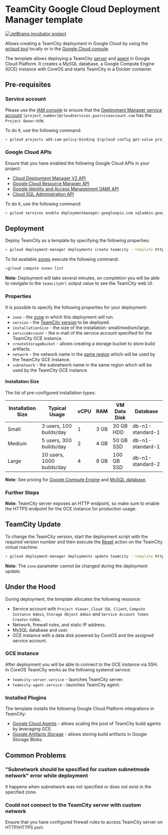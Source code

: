 # TeamCity Google Cloud Deployment Manager template
[![JetBrains incubator project](http://jb.gg/badges/incubator.svg)](https://confluence.jetbrains.com/display/ALL/JetBrains+on+GitHub)

Allows creating a TeamCity deployment in Google Cloud by using the [gcloud tool](https://cloud.google.com/sdk/gcloud/) locally or in the [Google Cloud console](https://console.cloud.google.com/).

The template allows deploying a TeamCity [server](https://hub.docker.com/r/jetbrains/teamcity-server/) and [agent](https://hub.docker.com/r/jetbrains/teamcity-agent/) in Google Cloud Platform. It creates a MySQL database, a Google Compute Engine (GCE) instance with CoreOS and starts TeamCity in a Docker container.

## Pre-requisites

### Service account

Please use the [IAM console](https://console.cloud.google.com/iam-admin/iam/project) to ensure that the [Deployment Manager service account](https://cloud.google.com/deployment-manager/docs/access-control#access_control_for_deployment_manager) `[project_number]@cloudservices.gserviceaccount.com` has the `Project Owner` role.

To do it, use the following command:

```sh
> gcloud projects add-iam-policy-binding $(gcloud config get-value project) --member serviceAccount:$(gcloud projects describe $(gcloud config get-value project) --format="value(projectNumber)")@cloudservices.gserviceaccount.com --role roles/owner
```

### Google Cloud APIs

Ensure that you have enabled the following Google Cloud APIs in your project:
* [Cloud Deployment Manager V2 API](https://console.cloud.google.com/apis/api/deploymentmanager.googleapis.com/overview)
* [Google Cloud Resource Manager API](https://console.cloud.google.com/apis/api/cloudresourcemanager.googleapis.com/overview)
* [Google Identity and Access Management (IAM) API](https://console.cloud.google.com/apis/api/iam.googleapis.com/overview)
* [Cloud SQL Administration API](https://console.developers.google.com/apis/api/sqladmin.googleapis.com/overview)

To do it, use the following command:

```sh
> gcloud services enable deploymentmanager.googleapis.com sqladmin.googleapis.com iam.googleapis.com cloudresourcemanager.googleapis.com runtimeconfig.googleapis.com
```

## Deployment

Deploy TeamCity as a template by specifying the following properties:

```sh
> gcloud deployment-manager deployments create teamcity --template https://raw.githubusercontent.com/JetBrains/teamcity-google-template/master/teamcity.jinja --properties zone:<zone>
```

To list available [zones](https://cloud.google.com/compute/docs/regions-zones/) execute the following command:

```sh
>gcloud compute zones list
```

**Note**: Deployment will take several minutes, on completion you will be able to navigate to the `teamcityUrl` output value to see the TeamCity web UI.

### Properties

It is possible to specify the following properties for your deployment:

* `zone` - the [zone](https://cloud.google.com/compute/docs/regions-zones/) in which this deployment will run.
* `version` - the [TeamCity version](https://www.jetbrains.com/teamcity/download/) to be deployed.
* `installationSize` - the size of the installation: small/medium/large.
* `serviceAccount` - the e-mail of the service account specified for the TeamCity GCE instance.
* `createStorageBucket` - allows creating a storage bucket to store build artifacts.
* `network` - the network name in the [same region](https://cloud.google.com/compute/docs/regions-zones/) which will be used by the TeamCity GCE instance.
* `subnetwork` - the subnetwork name in the same region which will be used by the TeamCity GCE instance.

#### Installation Size

The list of pre-configured installation types:

| Installation Size | Typical Usage             | vCPU | RAM  | VM Data Disk | Database         |
| ----------------- | ------------------------- | ---- | ---- | ------------ | ---------------- |
| Small             | 3 users, 100 builds/day   | 1    | 3 GB | 30 GB HDD    | db-n1-standard-1 |
| Medium            | 5 users, 300 builds/day   | 2    | 4 GB | 50 GB SSD    | db-n1-standard-1 |
| Large             | 20 users, 1000 builds/day | 4    | 8 GB | 100 GB SSD   | db-n1-standard-2 |

**Note**: See pricing for [Google Compute Engine](https://cloud.google.com/compute/pricing#custommachinetypepricing) and [MySQL database](https://cloud.google.com/sql/docs/mysql/pricing).

### Further Steps

**Note**: TeamCity server exposes an HTTP endpoint, so  make sure to enable the HTTPS endpoint for the GCE instance for production usage.

## TeamCity Update

To change the TeamCity version, start the deployment script with the required version number and then execute the [Reset](https://cloud.google.com/compute/docs/instances/restarting-an-instance) action on the TeamCity virtual machine:
 
```sh
> gcloud deployment-manager deployments update teamcity --template https://raw.githubusercontent.com/JetBrains/teamcity-google-template/master/teamcity.jinja --properties zone:<zone>,version:2017.2.2
```

**Note**: The `zone` parameter cannot be changed during the deployment update.

## Under the Hood

During deployment, the template allocates the following resource:
* Service account with `Project Viewer`, `Cloud SQL Client`, `Compute Instance Admin`, `Storage Object Admin` and `Service Account Token Creator` roles.
* Network, firewall rules, and static IP address.
* MySQL database and user.
* GCE instance with a data disk powered by CoreOS and the assigned service account.

### GCE Instance

After deployment you will be able to connect to the GCE instance via SSH. In CoreOS TeamCity works as the following systemd service:

* `teamcity-server.service` - launches TeamCity server.
* `teamcity-agent.service` - launches TeamCity agent.

### Installed Plugins

The template installs the following Google Cloud Platform integrations in TeamCity:

* [Google Cloud Agents](https://plugins.jetbrains.com/plugin/9704-google-cloud-agents) - allows scaling the pool of TeamCity build agents by leveraging GCE.
* [Google Artifacts Storage](https://plugins.jetbrains.com/plugin/9634-google-artifact-storage) - allows storing build artifacts in Google Storage Blobs.

## Common Problems

### "Subnetwork should be specified for custom subnetmode network" error while deployment

It happens when subnetwork was not specified or does not exist in the specified zone.

### Could not connect to the TeamCity server with custom network

Ensure that you have configured firewall rules to access TeamCity server on HTTP/HTTPS port.

